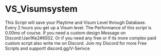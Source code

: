 # VS_Visumsystem
This Script will save your Playtime and Visum Level through Database. 
Every 2 hours you get up a Visum level. The Performance of this script is 0.00ms of course.
If you need a custom design Message on Discord:!Jan1Ke2#6502. Or if you need any free or if its more complex paid custom script also write me on Discord.
Join my Discord for more Free Scripts and support! discord.gg/V-Serivce
